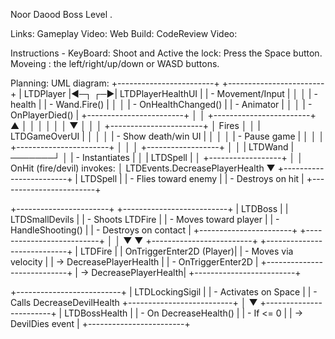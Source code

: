 Noor Daood Boss Level .

Links:
Gameplay Video: 
Web Build: 
CodeReview Video:

Instructions - KeyBoard:
Shoot and Active the lock: Press the Space button.
Moveing : the left/right/up/down or WASD buttons.

Planning:
UML diagram:
+------------------------+              +------------------------+
|      LTDPlayer         |◄─┐        ┌─►|   LTDPlayerHealthUI    |
| - Movement/Input       |  │        │  | - health               |
| - Wand.Fire()          |  │        │  | - OnHealthChanged()    |
| - Animator             |  │        │  | - OnPlayerDied()       |
+------------------------+  │        │  +------------------------+
         ▲                 │        │              │
         │                 │        │              ▼
         │                 │        │   +-----------------------+
         │       Fires     │        │   |    LTDGameOverUI      |
         │                 │        │   | - Show death/win UI   |
         │                 │        │   | - Pause game          |
         │                 │        │   +-----------------------+
         │                 │        │
+------------------+       │        │
|    LTDWand       |───────┘        │
| - Instantiates   |                │
|   LTDSpell       |                │
+------------------+                │
         │                         OnHit (fire/devil) invokes:
         │                                LTDEvents.DecreasePlayerHealth
         ▼
+------------------------+
|     LTDSpell           |
| - Flies toward enemy   |
| - Destroys on hit      |
+------------------------+


+-----------------------+        +--------------------------+
|      LTDBoss          |        |   LTDSmallDevils        |
| - Shoots LTDFire      |        | - Moves toward player   |
| - HandleShooting()    |        | - Destroys on contact   |
+-----------------------+        +--------------------------+
         │                                │
         ▼                                ▼
+-------------------------+      +----------------------------+
|       LTDFire           |      |   OnTriggerEnter2D (Player)|
| - Moves via velocity    |      |   → DecreasePlayerHealth   |
| - OnTriggerEnter2D      |      +----------------------------+
|   → DecreasePlayerHealth|
+-------------------------+


+--------------------------+
|       LTDLockingSigil    |
| - Activates on Space     |
| - Calls DecreaseDevilHealth
+--------------------------+
         │
         ▼
+------------------------+
|   LTDBossHealth        |
| - On DecreaseHealth()  |
| - If <= 0              |
|   → DevilDies event    |
+------------------------+





